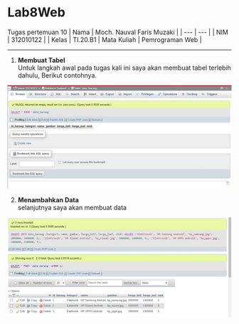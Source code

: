 # Lab8Web
Tugas pertemuan 10
| Nama | Moch. Nauval Faris Muzaki |
| --- | --- |
| NIM | 312010122 |
| Kelas | TI.20.B1
| Mata Kuliah | Pemrograman Web |
<hr>

1. **Membuat Tabel** <br>
Untuk langkah awal pada tugas kali ini saya akan membuat tabel terlebih dahulu, Berikut contohnya.

![tabel](pictures/gambar1.jpg)
<br>

2. **Menambahkan Data** <br>
selanjutnya saya akan membuat data 

![data](pictures/gambar2.jpg)
<br> 